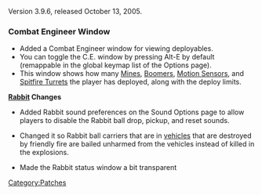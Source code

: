 Version 3.9.6, released October 13, 2005.

### Combat Engineer Window

-   Added a Combat Engineer window for viewing deployables.
-   You can toggle the C.E. window by pressing Alt-E by default
    (remappable in the global keymap list of the Options page).
-   This window shows how many [Mines](ACE#Mine "wikilink"),
    [Boomers](ACE#Boomer "wikilink"), [Motion
    Sensors](ACE#Motion_Sensor "wikilink"), and [Spitfire
    Turrets](ACE#Spitfire_Turret "wikilink") the player has deployed,
    along with the deploy limits.

**[Rabbit](Rabbit "wikilink") Changes**

-   Added Rabbit sound preferences on the Sound Options page to allow
    players to disable the Rabbit ball drop, pickup, and reset sounds.

<!-- -->

-   Changed it so Rabbit ball carriers that are in
    [vehicles](vehicle "wikilink") that are destroyed by friendly fire
    are bailed unharmed from the vehicles instead of killed in the
    explosions.

<!-- -->

-   Made the Rabbit status window a bit transparent

[Category:Patches](Category:Patches "wikilink")